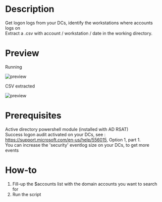 # Description
Get logon logs from your DCs, identify the workstations where accounts logs on  
Extract a .csv with account / workstation / date in the working directory.

# Preview
Running

![preview](https://github.com/arnaudluti/PS-LogonAudit/blob/master/preview.png?raw=true)

CSV extracted

![preview](https://raw.githubusercontent.com/arnaudluti/PS-LogonAudit/master/preview_result.png)

# Prerequisites
Active directory powershell module (installed with AD RSAT)  
Success logon audit activated on your DCs, see :  
https://support.microsoft.com/en-us/help/556015, Option 1, part 1.  
You can increase the 'security' eventlog size on your DCs, to get more events

# How-to
1. Fill-up the $accounts list with the domain accounts you want to search for  
2. Run the script

